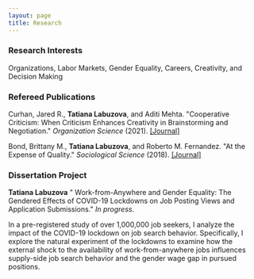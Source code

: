 ```yaml
---
layout: page
title: Research
---
```



### Research Interests
Organizations, Labor Markets, Gender Equality, Careers, Creativity, and Decision Making

### Refereed Publications

Curhan, Jared R., __Tatiana Labuzova__, and Aditi Mehta. "Cooperative Criticism: When Criticism Enhances Creativity in Brainstorming and Negotiation." _Organization Science_ (2021). [[Journal]](https://doi.org/10.1287/orsc.2020.1420)

Bond, Brittany M., __Tatiana Labuzova__, and Roberto M. Fernandez. "At the Expense of Quality." _Sociological Science_ (2018). [[Journal]](https://doi.org/10.15195/v5.a17)

### Dissertation Project

__Tatiana Labuzova__ " Work-from-Anywhere and Gender Equality: The Gendered Effects of COVID-19 Lockdowns on Job Posting Views and Application Submissions." _In progress_. 

<p>In a pre-registered study of over 1,000,000 job seekers, I analyze the impact of the COVID-19 lockdown on job search behavior. Specifically, I explore the natural experiment of the lockdowns to examine how the external shock to the availability of work-from-anywhere jobs influences supply-side job search behavior and the gender wage gap in pursued positions.</p>
